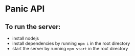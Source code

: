 # Panic API

## To run the server: 
  - install nodejs
  - install dependencies by running `npm i` in the root directory
  - start the server by running `npm start` in the root directory